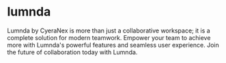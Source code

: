# lumnda
Lumnda by CyeraNex is more than just a collaborative workspace; it is a complete solution for modern teamwork. Empower your team to achieve more with Lumnda's powerful features and seamless user experience. Join the future of collaboration today with Lumnda.
